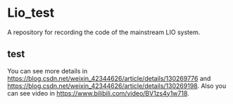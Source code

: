 # Lio_test
A repository for recording the code of the mainstream LIO system.

## test
You can see more details in https://blog.csdn.net/weixin_42344626/article/details/130269776 and  https://blog.csdn.net/weixin_42344626/article/details/130269198.
Also you can see video in https://www.bilibili.com/video/BV1zs4y1w718.
